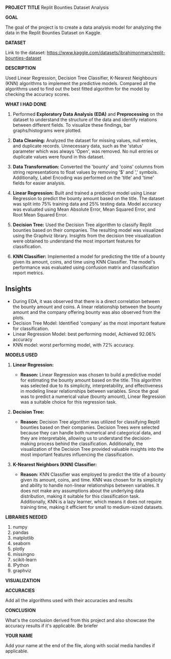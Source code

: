 **PROJECT TITLE**
Replit Bounties Dataset Analysis

**GOAL**

The goal of the project is to create a data analysis model for analyzing the data in the Replit Bounties Dataset on Kaggle.

**DATASET**

Link to the dataset: https://www.kaggle.com/datasets/ibrahimonmars/replit-bounties-dataset

**DESCRIPTION**

Used Linear Regression, Decision Tree Classifier, K-Nearest Neighbours (KNN) algorithms to implement the predictive models. Compared all the algorithms used to find out the best fitted algorithm for the model by checking the accuracy scores.

**WHAT I HAD DONE**

1. Performed **Exploratory Data Analysis (EDA)** and **Preprocessing** on the dataset to understand the structure of the data and identify relations between different fields. To visualize these findings, bar graphs/histograms were plotted.

2. **Data Cleaning:** Analyzed the dataset for missing values, null entries, and duplicate records. Unnecessary data, such as the 'status' parameter which was always 'Open', was removed. No null entries or duplicate values were found in this dataset.

3. **Data Transformation:** Converted the 'bounty' and 'coins' columns from string representations to float values by removing '$' and ',' symbols. Additionally, Label Encoding was performed on the 'title' and 'time' fields for easier analysis.

4. **Linear Regression:** Built and trained a predictive model using Linear Regression to predict the bounty amount based on the title. The dataset was split into 75% training data and 25% testing data. Model accuracy was evaluated using Mean Absolute Error, Mean Squared Error, and Root Mean Squared Error.

5. **Decision Tree:** Used the Decision Tree algorithm to classify Replit bounties based on their companies. The resulting model was visualized using the Graphviz library. Insights from the decision tree visualization were obtained to understand the most important features for classification.

6. **KNN Classifier:** Implemented a model for predicting the title of a bounty given its amount, coins, and time using KNN Classifier. The model's performance was evaluated using confusion matrix and classification report metrics.

## Insights
- During EDA, it was observed that there is a direct correlation between the bounty amount and coins. A linear relationship between the bounty amount and the company offering bounty was also observed from the plots.
- Decision Tree Model: Identified 'company' as the most important feature for classification.
- Linear Regression Model: best performing model, Achieved 92.06% accuracy
- KNN model: worst performing model, with 72% accuracy.

**MODELS USED**

1. **Linear Regression:**
   - **Reason:** Linear Regression was chosen to build a predictive model for estimating the bounty amount based on the title. This algorithm was selected due to its simplicity, interpretability, and effectiveness in modeling linear relationships between variables. Since the goal was to predict a numerical value (bounty amount), Linear Regression was a suitable choice for this regression task.

2. **Decision Tree:**
   - **Reason:** Decision Tree algorithm was utilized for classifying Replit bounties based on their companies. Decision Trees were selected because they can handle both numerical and categorical data, and they are interpretable, allowing us to understand the decision-making process behind the classification. Additionally, the visualization of the Decision Tree provided valuable insights into the most important features influencing the classification.

3. **K-Nearest Neighbors (KNN) Classifier:**
   - **Reason:** KNN Classifier was employed to predict the title of a bounty given its amount, coins, and time. KNN was chosen for its simplicity and ability to handle non-linear relationships between variables. It does not make any assumptions about the underlying data distribution, making it suitable for this classification task. Additionally, KNN is a lazy learner, which means it does not require training time, making it efficient for small to medium-sized datasets.

**LIBRARIES NEEDED**

1. numpy
2. pandas
3. matplotlib
4. seaborn
5. plotly
6. missingno
7. scikit-learn
8. IPython
9. graphviz

**VISUALIZATION**



**ACCURACIES**

Add all the algorithms used with their accuracies and results


**CONCLUSION**

What's the conclusion derived from this project and also showcase the accuracy results if it's applicable. Be briefer

**YOUR NAME**

Add your name at the end of the file, along with social media handles if applicable.